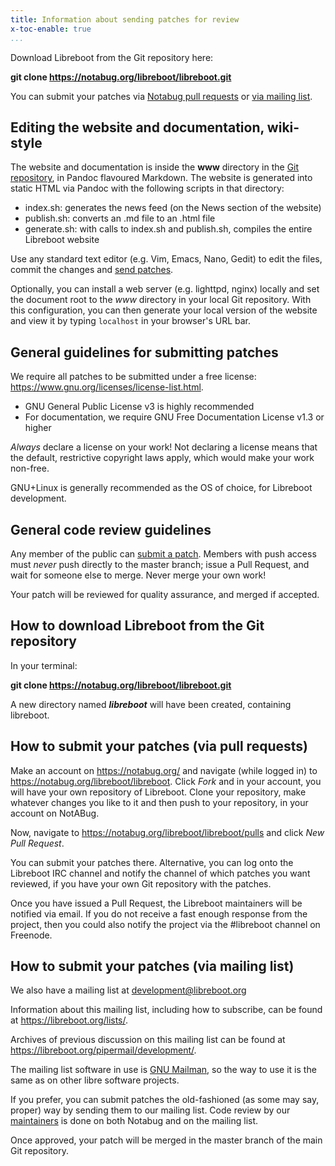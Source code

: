 ```yaml
---
title: Information about sending patches for review
x-toc-enable: true
...
```


Download Libreboot from the Git repository here:

**git clone https://notabug.org/libreboot/libreboot.git**

You can submit your patches via
[Notabug pull requests](#how-to-submit-your-patches-via-pull-requests) or
[via mailing list](#how-to-submit-your-patches-via-mailing-list).

Editing the website and documentation, wiki-style
-------------------------------------------------

The website and documentation is inside the **www** directory in the
[Git repository](#how-to-download-libreboot-from-the-git-repository), in
Pandoc flavoured Markdown. The website is generated into static HTML via Pandoc
with the following scripts in that directory:

- index.sh: generates the news feed (on the News section of the website)
- publish.sh: converts an .md file to an .html file
- generate.sh: with calls to index.sh and publish.sh, compiles the entire
  Libreboot website

Use any standard text editor (e.g. Vim, Emacs, Nano, Gedit) to edit the files,
commit the changes and
[send patches](#how-to-submit-your-patches-via-pull-requests).

Optionally, you can install a web server (e.g. lighttpd, nginx) locally and
set the document root to the *www* directory in your local Git repository.
With this configuration, you can then generate your local version of the
website and view it by typing `localhost` in your browser's URL bar.

General guidelines for submitting patches
-----------------------------------------

We require all patches to be submitted under a free license:
<https://www.gnu.org/licenses/license-list.html>.

- GNU General Public License v3 is highly recommended
- For documentation, we require GNU Free Documentation License v1.3 or higher

*Always* declare a license on your work! Not declaring a license means that
the default, restrictive copyright laws apply, which would make your work
non-free.

GNU+Linux is generally recommended as the OS of choice, for Libreboot
development.

General code review guidelines
------------------------------

Any member of the public can
[submit a patch](#how-to-submit-your-patches-via-pull-requests).
Members with push access must *never* push directly to the master branch;
issue a Pull Request, and wait for someone else to merge. Never merge your own
work!

Your patch will be reviewed for quality assurance, and merged if accepted.

How to download Libreboot from the Git repository
-------------------------------------------------

In your terminal:

**git clone https://notabug.org/libreboot/libreboot.git**

A new directory named ***libreboot*** will have been created, containing
libreboot.

How to submit your patches (via pull requests)
----------------------------------------------

Make an account on <https://notabug.org/> and navigate (while logged in) to
<https://notabug.org/libreboot/libreboot>. Click *Fork* and in your account,
you will have your own repository of Libreboot. Clone your repository, make
whatever changes you like to it and then push to your repository, in your
account on NotABug.

Now, navigate to <https://notabug.org/libreboot/libreboot/pulls> and click
*New Pull Request*. 

You can submit your patches there. Alternative, you can log onto the Libreboot
IRC channel and notify the channel of which patches you want reviewed, if you
have your own Git repository with the patches.

Once you have issued a Pull Request, the Libreboot maintainers will be notified
via email. If you do not receive a fast enough response from the project, then
you could also notify the project via the #libreboot channel on Freenode.

How to submit your patches (via mailing list)
---------------------------------------------

We also have a mailing list at
[development@libreboot.org](mailto:development@libreboot.org)

Information about this mailing list, including how to subscribe, can be found
at <https://libreboot.org/lists/>.

Archives of previous discussion on this mailing list can be found at
<https://libreboot.org/pipermail/development/>.

The mailing list software in use is
[GNU Mailman](https://www.gnu.org/software/mailman/), so the way to use it is
the same as on other libre software projects.

If you prefer, you can submit patches the old-fashioned (as some may say,
proper) way by sending them to our mailing list. Code review by our
[maintainers](management.md) is done on both Notabug and on the mailing list.

Once approved, your patch will be merged in the master branch of the main Git
repository.
